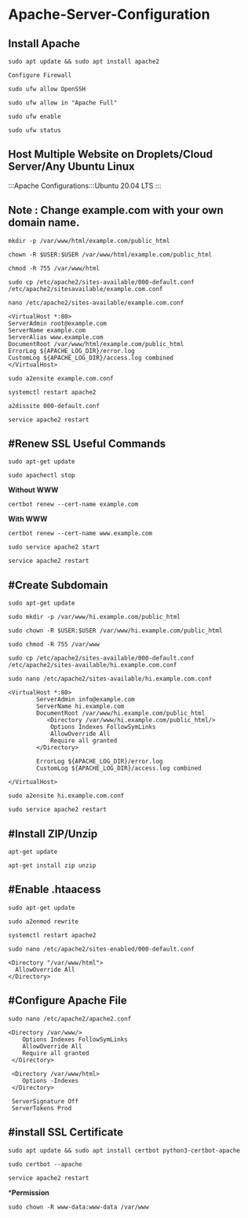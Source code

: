 # Apache-Server-Configuration
Install Apache
---------------------------------------------------------
`sudo apt update && sudo apt install apache2`

`Configure Firewall`

`sudo ufw allow OpenSSH`


`sudo ufw allow in "Apache Full"`


`sudo ufw enable`


`sudo ufw status`


Host Multiple Website on Droplets/Cloud Server/Any Ubuntu Linux
---------------------------------------------------------
:::Apache Configurations:::Ubuntu 20.04 LTS :::

Note : Change example.com with your own domain name.
------------------------------------------------------------------
`mkdir -p /var/www/html/example.com/public_html`

`chown -R $USER:$USER /var/www/html/example.com/public_html`

`chmod -R 755 /var/www/html`

`sudo cp /etc/apache2/sites-available/000-default.conf /etc/apache2/sitesavailable/example.com.conf`

`nano /etc/apache2/sites-available/example.com.conf`

```
<VirtualHost *:80>
ServerAdmin root@example.com
ServerName example.com
ServerAlias www.example.com
DocumentRoot /var/www/html/example.com/public_html
ErrorLog ${APACHE_LOG_DIR}/error.log
CustomLog ${APACHE_LOG_DIR}/access.log combined
</VirtualHost>
```

`sudo a2ensite example.com.conf`

`systemctl restart apache2`

`a2dissite 000-default.conf`

`service apache2 restart`

 

#Renew SSL Useful Commands
---------------------------------------------------------
`sudo apt-get update`


`sudo apachectl stop`

**Without WWW**

`certbot renew --cert-name example.com`

**With WWW**

`certbot renew --cert-name www.example.com`


`sudo service apache2 start`


`service apache2 restart`



#Create Subdomain
---------------------------------------------------------
`sudo apt-get update`

`sudo mkdir -p /var/www/hi.example.com/public_html`

`sudo chown -R $USER:$USER /var/www/hi.example.com/public_html`

`sudo chmod -R 755 /var/www`


`sudo cp /etc/apache2/sites-available/000-default.conf /etc/apache2/sites-available/hi.example.com.conf`


`sudo nano /etc/apache2/sites-available/hi.example.com.conf`

```
<VirtualHost *:80>
        ServerAdmin info@example.com
        ServerName hi.example.com
        DocumentRoot /var/www/hi.example.com/public_html
           <Directory /var/www/hi.example.com/public_html/>
            Options Indexes FollowSymLinks
            AllowOverride All
            Require all granted
        </Directory>

        ErrorLog ${APACHE_LOG_DIR}/error.log
        CustomLog ${APACHE_LOG_DIR}/access.log combined

</VirtualHost>

```

`sudo a2ensite hi.example.com.conf`


`sudo service apache2 restart`



#Install ZIP/Unzip
---------------------------------------------------------
`apt-get update`


`apt-get install zip unzip`

#Enable .htaacess
---------------------------------------------------------
`sudo apt-get update`


`sudo a2enmod rewrite`


`systemctl restart apache2`


`sudo nano /etc/apache2/sites-enabled/000-default.conf`

```
<Directory "/var/www/html">
  AllowOverride All
</Directory>
```
#Configure Apache File
---------------------------------------------------------
`sudo nano /etc/apache2/apache2.conf`

```
<Directory /var/www/>
    Options Indexes FollowSymLinks
    AllowOverride All
    Require all granted
 </Directory>
```
```
 <Directory /var/www/html>
    Options -Indexes
 </Directory>
```
```
 ServerSignature Off
 ServerTokens Prod
```
#install SSL Certificate
---------------------------------------------------------
`sudo apt update && sudo apt install certbot python3-certbot-apache`


`sudo certbot --apache`


`service apache2 restart`

***Permission**

`sudo chown -R www-data:www-data /var/www`

